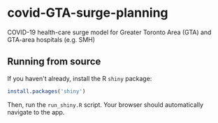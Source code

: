 # covid-GTA-surge-planning
COVID-19 health-care surge model for Greater Toronto Area (GTA) and GTA-area hospitals (e.g. SMH)


## Running from source
If you haven't already, install the R `shiny` package: 

```R
install.packages('shiny')
```

Then, run the `run_shiny.R` script. Your browser should automatically
navigate to the app.